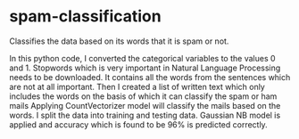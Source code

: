 # spam-classification

Classifies the data based on its words that it is spam or not.

In this python code, I converted the categorical variables to the values 0 and 1.
Stopwords which is very important in Natural Language Processing needs to be downloaded. It contains all the words from the sentences which are not at all important.
Then I created a list of written text which only includes the words on the basis of which it can classify the spam or ham mails
Applying CountVectorizer model will classify the mails based on the words. I split the data into training and testing data.
Gaussian NB model is applied and accuracy which is found to be 96% is predicted correctly.
